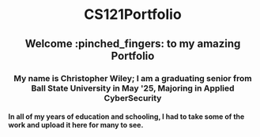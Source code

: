 <h1 align= "center"> CS121Portfolio</h1>
<h2 align= "center"> Welcome :pinched_fingers: to my amazing Portfolio </h2>
<h3 align= "center"> My name is Christopher Wiley; I am a graduating senior from Ball State University in May '25, Majoring in Applied CyberSecurity</h3>
<h4 align= "left"> In all of my years of education and schooling, I had to take some of the work and upload it here for many to see. </h4>

